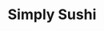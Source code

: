 ---
layout: place
title: "Simply Sushi"
permalink: /utah/west-jordan/simply-sushi.html
stateAbbr: UT
stateName: Utah
cityName: West Jordan
seo:
  name: "Simply Sushi"
  type: Restaurant
  links: https://www.simplysushi.us/
description: "Looking for sushi in West Jordan, Utah? Check out Simply Sushi for a delightful Japanese dining experience. Enjoy a variety of sushi and other dishes in a we..."
place_id: ChIJN56EEDqJUocRk0-Ny6PkFcc
photos:
  - name: >-
      places/ChIJN56EEDqJUocRk0-Ny6PkFcc/photos/AeeoHcLYrSo5fTnucK5VCJgbUjmZCmZUjIyz4qwBvXExWNLzX8MlCYOrrRCKNUYGETtw1y_s6Qo1Cghmx1bqqGXGZFc_NtBXYpp3ZqAFqxlTERCfIkL2su02_IKNvg9KsEmScoTkk9fxlJqWVXnyUe9Cp_cmckBhyUhG18BRTfZwelRZsLKWX0hkBXnYwQXkQ8JJR3Pal8MNfwUEPOmZSRpgJ31rtr2qILrg3FS8P1lvVhzyreiqvrjBseqU0mHGR-YlEbu8vhy_VV4Zde0GDSCF84Qn16pVxkeYiKvXgeATyeqHgw
    widthPx: 463
    heightPx: 510
    authorAttributions:
      - displayName: Simply Sushi
        uri: https://maps.google.com/maps/contrib/114351453205026202468
        photoUri: >-
          https://lh3.googleusercontent.com/a-/ALV-UjWODw8xIEFAuoPf0pPMexZ9_VLIMS6nA8J-bkmQOfFjbRUgfImM=s100-p-k-no-mo
    flagContentUri: >-
      https://www.google.com/local/imagery/report/?cb_client=maps_api_places.places_api&image_key=!1e10!2sAF1QipMttpqU6UtdNzsinB1OM_C2CAwG00L2y89KN6Kw&hl=en-US
    googleMapsUri: >-
      https://www.google.com/maps/place//data=!3m4!1e2!3m2!1sAF1QipMttpqU6UtdNzsinB1OM_C2CAwG00L2y89KN6Kw!2e10!4m2!3m1!1s0x8752893a10849e37:0xc715e4a3cb8d4f93
  - name: >-
      places/ChIJN56EEDqJUocRk0-Ny6PkFcc/photos/AeeoHcKt9nz1gt2Ro-KjrD0gFNyXQ7KFukKesN6ni6_ThXkXu3DVZOMGfPzmkFrTKld_OgReyWDGBvhCRiG6PMb-V6xnZ6nx_Fo1TqHFjHCAX7phDkIoFJJYHOWjELmJLhWdTykmjsLgaKNiKvzhTz_XT4HKrpJcRsXRLc6vyxHZQVKBUrwb2CiISli25nNKr_kHnLDPRAriASiR47Y-xdUrwt1DCPQIXeVY6iEW_pasNIArMSe1JxB1X9So1zcxpZCWHHDPFyhzyjL8eLD5KfeX2rBS6FlNo6oKGmp4V53WSypC9Q
    widthPx: 2048
    heightPx: 1360
    authorAttributions:
      - displayName: Simply Sushi
        uri: https://maps.google.com/maps/contrib/114351453205026202468
        photoUri: >-
          https://lh3.googleusercontent.com/a-/ALV-UjWODw8xIEFAuoPf0pPMexZ9_VLIMS6nA8J-bkmQOfFjbRUgfImM=s100-p-k-no-mo
    flagContentUri: >-
      https://www.google.com/local/imagery/report/?cb_client=maps_api_places.places_api&image_key=!1e10!2sAF1QipMnrshe8PU9W4t7JE_eVtfwXfTFixOoE1-mtYik&hl=en-US
    googleMapsUri: >-
      https://www.google.com/maps/place//data=!3m4!1e2!3m2!1sAF1QipMnrshe8PU9W4t7JE_eVtfwXfTFixOoE1-mtYik!2e10!4m2!3m1!1s0x8752893a10849e37:0xc715e4a3cb8d4f93
  - name: >-
      places/ChIJN56EEDqJUocRk0-Ny6PkFcc/photos/AeeoHcL1XIk2N4tfjHcLTTXpUVKFOfPvE9TuCtWUT3glI2QQuwradk_BEEA-jfkbpZ3LCeO_W4oLKPp6zWl-SZPZdSTkFHlTaVMfGn5GfJgDe5cIjj9cXN3C8Gzh4PlNGLvM25RsYRtAjVAdOpa6qPfvlOfYO8CeKDpohH4GHQa_Z3G3XHB_PtYh9KMunOIyX_AZVYTz9_q_COG_8rnQwZtCF7GvUJ7_pZZRnjwKx6GWEyaLZR2S3KFpNrtpCoKSrnUfH1Qrj7tE5vwb6bt2uL8l8tTPZUvwUKKWHboofbiZPkJ_OgyLWJvX8WFwZXTwEUjraR53XNF9XDuK4OYg80jhd0PxGcCWTUbHbdfMf2hVUElip2cXpdrEu2gtJFfO5xb_ymfF1SRBVm8OMX01Hx5ITap0OLgECBWCCUq-5OBoqJU
    widthPx: 4032
    heightPx: 3024
    authorAttributions:
      - displayName: C. T.
        uri: https://maps.google.com/maps/contrib/110832862248658520382
        photoUri: >-
          https://lh3.googleusercontent.com/a-/ALV-UjVQvSLF1R2kRBwfZaqieWpf7A7TR-UcynsE24BWI1LdH78nxE8L=s100-p-k-no-mo
    flagContentUri: >-
      https://www.google.com/local/imagery/report/?cb_client=maps_api_places.places_api&image_key=!1e10!2sCIHM0ogKEICAgICL9K2rSA&hl=en-US
    googleMapsUri: >-
      https://www.google.com/maps/place//data=!3m4!1e2!3m2!1sCIHM0ogKEICAgICL9K2rSA!2e10!4m2!3m1!1s0x8752893a10849e37:0xc715e4a3cb8d4f93
  - name: >-
      places/ChIJN56EEDqJUocRk0-Ny6PkFcc/photos/AeeoHcJWXqIXa9WfFecERoI9919QhiIfU8mxre26UfJ_-hBaT4BApFBujgS-kcFg64erFjCf6EScj5gLaVx2iwm2CJ21jKhMd2potyDbvoC6NVZwypHijW756_4D8dKomgfuc7IdSSnvyW-NV06fPVE9I0rPTViBUQxf0lUZK9msDDP9YKxCrZPGChhp7wX7t4pHX_KAgSlU_sWtTopRD20GUvY68587SsJ3dKR7v80Up5ndgse9OGGBM5z0LlDGL0eGXSiG7STiEzDYRlYOfq-1JCPIlzoFkp_EY7P0EF2DIFIYmKtEuS6064ky7kLjC76Tu3PMnf7Xy-VYdqiWdQxcasHrWxb7B5trqVoUUIQBqRlmRvQn2MYfX9_xLH4q90zbXJ2E9dgVlp9UAU5LN5J4Yhw9f6XOA67AcWWOZ81nq_ra1w
    widthPx: 3024
    heightPx: 4032
    authorAttributions:
      - displayName: Love Betty
        uri: https://maps.google.com/maps/contrib/110833918167420066065
        photoUri: >-
          https://lh3.googleusercontent.com/a/ACg8ocIRJgpesP7EOlcX5Jj_e_mJTh9gtD3RGDAL18Z1jTfthsoEVEw=s100-p-k-no-mo
    flagContentUri: >-
      https://www.google.com/local/imagery/report/?cb_client=maps_api_places.places_api&image_key=!1e10!2sCIHM0ogKEICAgID4saHxAQ&hl=en-US
    googleMapsUri: >-
      https://www.google.com/maps/place//data=!3m4!1e2!3m2!1sCIHM0ogKEICAgID4saHxAQ!2e10!4m2!3m1!1s0x8752893a10849e37:0xc715e4a3cb8d4f93
  - name: >-
      places/ChIJN56EEDqJUocRk0-Ny6PkFcc/photos/AeeoHcIpIHni290yR5BNol7GASaM9Q97_9Z79KPzBizGNHykGLd6enujzIFfQ2SOXnCFWCPTp7cU0NXHMB6gG4DL53kZPFk_S3Y17lTVkOWoCCI9FvPmQhqoHd4Fgvqngg2kzIwOUtbR99RAPyyvIJoZDtvZ5iVlv6gFrBOmT5JzvhXkEVxkmF1AJjqYdq1GFldsim05kldV48tsl6Mx0X4tfFNwC6FJKRECNpxx8f7HU4iLFSP1ZSVkOk3SXttzlb-6avVUFEnl_PCPG4QrxANHv_Bfm3szvIYZG3eLJjLa2pKlJL5cUmZmJi7VbWrKHA_xadf_O1tpaZvLLQBMg-8QJvICWy0JIcLkimRd-ryOzY7V-lPrHJ8jHokuK6VC5jDpneMsjDSJL_TezChfpSPk1MG8fWZ21R1n398Q353-QyRx2Y4N
    widthPx: 3024
    heightPx: 4032
    authorAttributions:
      - displayName: '**'
        uri: https://maps.google.com/maps/contrib/104612410892580258353
        photoUri: >-
          https://lh3.googleusercontent.com/a-/ALV-UjX_kLDOcpNaTnTxZUqiR5lpDQu1vobEdxemSdus35rZXJ56lFZZTw=s100-p-k-no-mo
    flagContentUri: >-
      https://www.google.com/local/imagery/report/?cb_client=maps_api_places.places_api&image_key=!1e10!2sCIHM0ogKEICAgICz54P6ygE&hl=en-US
    googleMapsUri: >-
      https://www.google.com/maps/place//data=!3m4!1e2!3m2!1sCIHM0ogKEICAgICz54P6ygE!2e10!4m2!3m1!1s0x8752893a10849e37:0xc715e4a3cb8d4f93
  - name: >-
      places/ChIJN56EEDqJUocRk0-Ny6PkFcc/photos/AeeoHcLoIH0rlz_KZiHSV4tkoRW75Lzpvm6HnkclLFaiRduz2sQCoKQnI0KcOaK5HhYS2YRgyTxpepT0h5bTNOkoAf75Z10wfnz2WqbEJeNti2W0q-1YDWoXog9dZzmX_vux1lzSbA1up-tM2DmFt1VRxYLcK17ir9v6OPcAot67FUhsoJMslAAAgahJbuS3LkIRlVrRe3zYasSt_1SpCN6sV-hkK0qU3xIf2kUK1dOGzz-EL0Qs5XeOOYNaoE24W-of0FtfTO5-mkzfULPmOs41uoivfFcGX28ZwF6MqlHqtWfvpqYul_jwxkxjWJIAtFqSX08zkjDWy45xKwJEjU0XDEqcHnqwh3Yz4cKUsIKUdSZqQeZxZesgNq1CWPTOp0p3dnPZ1P9BDXztfhDf5wHimGxWur0GBRl2xidxxr4N0UMNYBo
    widthPx: 2048
    heightPx: 1236
    authorAttributions:
      - displayName: Rich Kate
        uri: https://maps.google.com/maps/contrib/109252145889052490039
        photoUri: >-
          https://lh3.googleusercontent.com/a/ACg8ocJbv1MhFM5wgqNzUsgilJWUuSlMXVVUx_FsSUX-r1hhqjdhmQ=s100-p-k-no-mo
    flagContentUri: >-
      https://www.google.com/local/imagery/report/?cb_client=maps_api_places.places_api&image_key=!1e10!2sCIHM0ogKEICAgICX1YWxqAE&hl=en-US
    googleMapsUri: >-
      https://www.google.com/maps/place//data=!3m4!1e2!3m2!1sCIHM0ogKEICAgICX1YWxqAE!2e10!4m2!3m1!1s0x8752893a10849e37:0xc715e4a3cb8d4f93
  - name: >-
      places/ChIJN56EEDqJUocRk0-Ny6PkFcc/photos/AeeoHcK2xhdMdwFd3RFeACyONegtEG1KZ714DIIgtiFRrEl4yVpJMEMgqxMCZw_dHGoovVJgVH5dJd2O69yVnIsmGKi7lC70t9UtIo6wRIINd6HkqsMQt96bFZIDY29QVfF3JuMcAOv6TGgYYnTRXC3sQaf6Lk8pmLgFm3dNclBvGXP6X8NzdfctAilzmgNZgKf4pyRuN7DgGwPHpZGH0pJLgyR11y_P7ebKJt-ZmViNH02wMxwP7m6B3Y7-avM1CNfT0vUKFJah5vbWRIxtdck98owZ0HqP9fkpmw_WP42K1ylOrS5qKu1FS6qeYne7R-FZqM6KD8ZjXG16yLcE5fMgwjbCH0wDBze7lI9_Ynphzyr6RweYV5iGhZHympZ5RNRFtLEMk4mKx8OMM6ERugeSi3gtyPCaveBNSD-y1JZXexBm0fY
    widthPx: 4032
    heightPx: 3024
    authorAttributions:
      - displayName: C. T.
        uri: https://maps.google.com/maps/contrib/110832862248658520382
        photoUri: >-
          https://lh3.googleusercontent.com/a-/ALV-UjVQvSLF1R2kRBwfZaqieWpf7A7TR-UcynsE24BWI1LdH78nxE8L=s100-p-k-no-mo
    flagContentUri: >-
      https://www.google.com/local/imagery/report/?cb_client=maps_api_places.places_api&image_key=!1e10!2sCIHM0ogKEICAgICL9K2ryAE&hl=en-US
    googleMapsUri: >-
      https://www.google.com/maps/place//data=!3m4!1e2!3m2!1sCIHM0ogKEICAgICL9K2ryAE!2e10!4m2!3m1!1s0x8752893a10849e37:0xc715e4a3cb8d4f93
  - name: >-
      places/ChIJN56EEDqJUocRk0-Ny6PkFcc/photos/AeeoHcLO_NIaFbU5dfoFkdpj52KkjJTI9bnXnHJlaLCRNH__lOy1VPa15ssHZ2_uQQrOkJxQFnLkHRMDD7UBgT_xBGT9CfOP1RoWV-nSsupBtikQYuompkUB77snpFxtHHCDbdmu52Mb8HAvKYTY4uSB56MQkjrxLEh5x5Fj8og_ZRWgVIVVfh6-lIz__MCH5mfn0ebGaqHEq8RulTyzQy0I9HT-jSpO7WLwA_jxWT05FOSjFzBDLCMu_7LgpTo6OwREmn1cNQEKl3b3EaFggvYmtD2ybA2wbWuNAWSrs3P8W4S4YvfQoXtIqBnDrDPRupKYTD1FI43GbHCHMzVbRkRrLWBDIjSRxGZ95pWEP8lSkSZON1LJfjUemjIZsgV-tgiekCIClApRb3OQSFN0tlb0Jv6Q9NA97STLlGquMqaH0xdC_Q
    widthPx: 3024
    heightPx: 4032
    authorAttributions:
      - displayName: '**'
        uri: https://maps.google.com/maps/contrib/104612410892580258353
        photoUri: >-
          https://lh3.googleusercontent.com/a-/ALV-UjX_kLDOcpNaTnTxZUqiR5lpDQu1vobEdxemSdus35rZXJ56lFZZTw=s100-p-k-no-mo
    flagContentUri: >-
      https://www.google.com/local/imagery/report/?cb_client=maps_api_places.places_api&image_key=!1e10!2sCIHM0ogKEICAgICz54O5OA&hl=en-US
    googleMapsUri: >-
      https://www.google.com/maps/place//data=!3m4!1e2!3m2!1sCIHM0ogKEICAgICz54O5OA!2e10!4m2!3m1!1s0x8752893a10849e37:0xc715e4a3cb8d4f93
  - name: >-
      places/ChIJN56EEDqJUocRk0-Ny6PkFcc/photos/AeeoHcIDglLggqcKJ5SETMwtYU9c9U6GEqraVWQurxtkWwwpqDGMhmLXhO1jNq-VU9gO2kHRQw_zBdFuiYAGKFczxYBMv2f2xoBvH_ClSRd3IkYe-VtF-fQsLnfhq1eCA28fGe1iNfztw2Kog92DDzq91thfENG8Lr-qsm_zoOMiOVaS27IbpBSU_ayLj5-IrxPtKuqg6eSaTIpwph7yor8SqcjKQQDtjl3bq686T6vua17r8UBOPdORJlKFZzrnG_AdtPQk-EgcKfkqKbV4jJQuuSTelKHrDMLFQvLoMc5Bk3o9zo9ygS6QBxtg5sE4vx82GYTfLgp3ck4iegyVvoyl5MQK2iWKmjHnUoEswZ7DEmkiFMjdtZ8vuG1HwInMHcBJPbphBfP_pqXu9Cd1Bd8TXHT_BfT4-rcH1ybE4CvpJvzAyA
    widthPx: 3024
    heightPx: 4032
    authorAttributions:
      - displayName: Michelle Ortiz
        uri: https://maps.google.com/maps/contrib/110588448400116165285
        photoUri: >-
          https://lh3.googleusercontent.com/a-/ALV-UjVHGvp2DU6Ip76bDYA2KsGWTull9egy-jTjwkDG6pPf46buibgI0w=s100-p-k-no-mo
    flagContentUri: >-
      https://www.google.com/local/imagery/report/?cb_client=maps_api_places.places_api&image_key=!1e10!2sCIHM0ogKEICAgIDGhrHkZw&hl=en-US
    googleMapsUri: >-
      https://www.google.com/maps/place//data=!3m4!1e2!3m2!1sCIHM0ogKEICAgIDGhrHkZw!2e10!4m2!3m1!1s0x8752893a10849e37:0xc715e4a3cb8d4f93
  - name: >-
      places/ChIJN56EEDqJUocRk0-Ny6PkFcc/photos/AeeoHcJzfuB6nEBDLRUzn7pKSNgb5d8MmA9QW91DhSvdFCHtNpHzqKyPTJ-X15-7ScpujxEFQBGNgdPbfxL5QOiPwxFW2dNVFjFae3R-7DhfkyUJuY-9gOTLc0eZVUiSrx2tG5KQmRjhdeG2g-bFHyuw90vPbTHsCAlyqVNkUVnYukGz_hDF-pcemTL_5iMZQBrMu8tGcipq9IDcp8a8U7PFKX91QUo9G4W6Bvv3BAYxq1r_q73rpo-VNQOzspYFiBd7PrFwg1kTIu9FarEKpBzk5EHJTaUpEPQdJK0VR_q3QEkDvZPHBB1DoFuRPaY5pvc-JF6WASiR1Bc3GPZ64I4fzMQ2zIFuUtreWC5cGPcyEWURbzjnte1jMFVMXOrdXFECJUtVx77HRBryI7yKGG9Phy15TZ6WNQA3Y1zOg_7BsH5X2w
    widthPx: 4800
    heightPx: 2700
    authorAttributions:
      - displayName: Nick Cawley
        uri: https://maps.google.com/maps/contrib/108460783759568475456
        photoUri: >-
          https://lh3.googleusercontent.com/a/ACg8ocIbVvzvsDHFy28LDahcnbTk4lhx04gNkp_Yu7ndwVMwgZ_Ihg=s100-p-k-no-mo
    flagContentUri: >-
      https://www.google.com/local/imagery/report/?cb_client=maps_api_places.places_api&image_key=!1e10!2sCIHM0ogKEICAgICEoMXTdg&hl=en-US
    googleMapsUri: >-
      https://www.google.com/maps/place//data=!3m4!1e2!3m2!1sCIHM0ogKEICAgICEoMXTdg!2e10!4m2!3m1!1s0x8752893a10849e37:0xc715e4a3cb8d4f93
address: 7117 S Redwood Rd, West Jordan, UT 84084, USA
street: 7117 S Redwood Rd
city: West Jordan
state: UT
zip: '84084'
country: USA
neighborhood: null
latitude: '40.622028'
longitude: '-111.937748'
accessibility_options:
  wheelchairAccessibleParking: true
  wheelchairAccessibleEntrance: true
  wheelchairAccessibleRestroom: true
  wheelchairAccessibleSeating: true
business_status: OPERATIONAL
name: Simply Sushi
google_maps_links:
  directionsUri: >-
    https://www.google.com/maps/dir//''/data=!4m7!4m6!1m1!4e2!1m2!1m1!1s0x8752893a10849e37:0xc715e4a3cb8d4f93!3e0
  placeUri: https://maps.google.com/?cid=14345623580204421011
  writeAReviewUri: >-
    https://www.google.com/maps/place//data=!4m3!3m2!1s0x8752893a10849e37:0xc715e4a3cb8d4f93!12e1
  reviewsUri: >-
    https://www.google.com/maps/place//data=!4m4!3m3!1s0x8752893a10849e37:0xc715e4a3cb8d4f93!9m1!1b1
  photosUri: >-
    https://www.google.com/maps/place//data=!4m3!3m2!1s0x8752893a10849e37:0xc715e4a3cb8d4f93!10e5
primary_type: Sushi Restaurant
opening_hours:
  regular: null
  current: null
secondary_opening_hours:
  regular:
    weekdayDescriptions: null
    type: null
  current:
    weekdayDescriptions: null
    type: null
phone: (801) 676-7008
price_level: PRICE_LEVEL_MODERATE
price_range: $10 &ndash; $20
rating: '4.0'
rating_count: 1074
website: https://www.simplysushi.us/
reviews: null
parking_options: null
payment_options: null
allow_dogs: null
curbside_pickup: null
delivery: null
dine_in: null
good_for_children: null
good_for_groups: null
good_for_sports: null
live_music: null
menu_for_children: null
outdoor_seating: null
reservable: null
restroom: null
serves_beer: null
serves_breakfast: null
serves_brunch: null
serves_cocktails: null
serves_coffee: null
serves_dinner: null
serves_dessert: null
serves_lunch: null
serves_vegetarian_food: null
serves_wine: null
takeout: null
summary: null

---